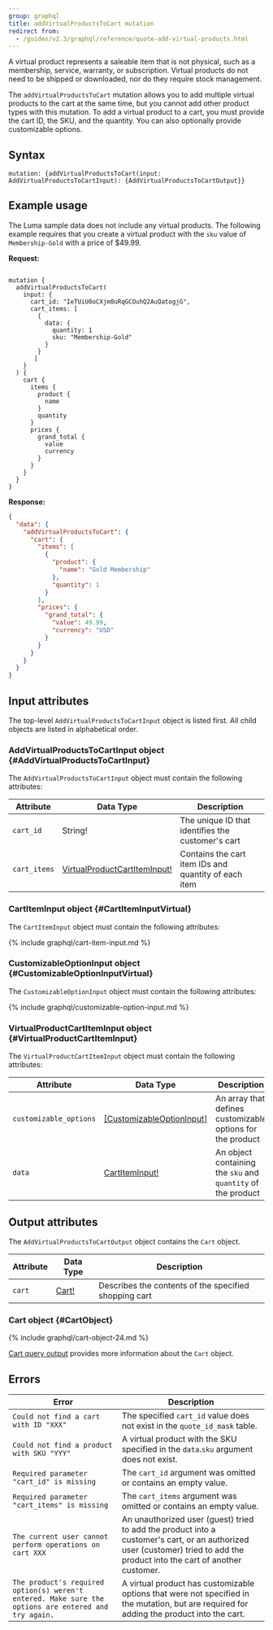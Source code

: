```yaml
---
group: graphql
title: addVirtualProductsToCart mutation
redirect from:
  - /guides/v2.3/graphql/reference/quote-add-virtual-products.html
---
```


A virtual product represents a saleable item that is not physical, such as a membership, service, warranty, or subscription. Virtual products do not need to be shipped or downloaded, nor do they require stock management.

The `addVirtualProductsToCart` mutation allows you to add multiple virtual products to the cart at the same time, but you cannot add other product types with this mutation. To add a virtual product to a cart, you must provide the cart ID, the SKU, and the quantity. You can also optionally provide customizable options.

## Syntax

`mutation: {addVirtualProductsToCart(input: AddVirtualProductsToCartInput): {AddVirtualProductsToCartOutput}}`

## Example usage

The Luma sample data does not include any virtual products. The following example requires that you create a virtual product with the `sku` value of `Membership-Gold` with a price of $49.99.

**Request:**

```text

mutation {
  addVirtualProductsToCart(
    input: {
      cart_id: "IeTUiU0oCXjm0uRqGCOuhQ2AuQatogjG",
      cart_items: [
        {
          data: {
            quantity: 1
            sku: "Membership-Gold"
          }
        }
       ]
    }
  ) {
    cart {
      items {
        product {
          name
        }
        quantity
      }
      prices {
        grand_total {
          value
          currency
        }
      }
    }
  }
}
```

**Response:**

```json
{
  "data": {
    "addVirtualProductsToCart": {
      "cart": {
        "items": [
          {
            "product": {
              "name": "Gold Membership"
            },
            "quantity": 1
          }
        ],
        "prices": {
          "grand_total": {
            "value": 49.99,
            "currency": "USD"
          }
        }
      }
    }
  }
}
```

## Input attributes

The top-level `AddVirtualProductsToCartInput` object is listed first. All child objects are listed in alphabetical order.

### AddVirtualProductsToCartInput object {#AddVirtualProductsToCartInput}

The `AddVirtualProductsToCartInput` object must contain the following attributes:

Attribute |  Data Type | Description
--- | --- | ---
`cart_id` | String! | The unique ID that identifies the customer's cart
`cart_items` | [VirtualProductCartItemInput!](#VirtualProductCartItemInput) | Contains the cart item IDs and quantity of each item

### CartItemInput object {#CartItemInputVirtual}

The `CartItemInput` object must contain the following attributes:

{% include graphql/cart-item-input.md %}

### CustomizableOptionInput object {#CustomizableOptionInputVirtual}

The `CustomizableOptionInput` object must contain the following attributes:

{% include graphql/customizable-option-input.md %}

### VirtualProductCartItemInput object {#VirtualProductCartItemInput}

The `VirtualProductCartItemInput` object must contain the following attributes:

Attribute |  Data Type | Description
--- | --- | ---
`customizable_options` |[[CustomizableOptionInput]](#CustomizableOptionInputVirtual) | An array that defines customizable options for the product
`data` | [CartItemInput!](#CartItemInputVirtual) | An object containing the `sku` and `quantity` of the product

## Output attributes

The `AddVirtualProductsToCartOutput` object contains the `Cart` object.

Attribute |  Data Type | Description
--- | --- | ---
`cart` |[Cart!](#CartObject) | Describes the contents of the specified shopping cart

### Cart object {#CartObject}

{% include graphql/cart-object-24.md %}

[Cart query output]({{page.baseurl}}/graphql/queries/cart.html#cart-output) provides more information about the `Cart` object.

## Errors

Error | Description
--- | ---
`Could not find a cart with ID "XXX"` | The specified `cart_id` value does not exist in the `quote_id_mask` table.
`Could not find a product with SKU "YYY"` | A virtual product with the SKU specified in the `data`.`sku` argument does not exist.
`Required parameter "cart_id" is missing` | The `cart_id` argument was omitted or contains an empty value.
`Required parameter "cart_items" is missing` | The `cart_items` argument was omitted or contains an empty value.
`The current user cannot perform operations on cart XXX` | An unauthorized user (guest) tried to add the product into a customer's cart, or an authorized user (customer) tried to add the product into the cart of another customer.
`The product's required option(s) weren't entered. Make sure the options are entered and try again.` | A virtual product has customizable options that were not specified in the mutation, but are required for adding the product into the cart.
